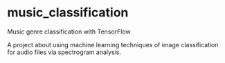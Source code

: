 # music_classification
Music genre classification with TensorFlow

A project about using machine learning techniques of image classification for audio files via spectrogram analysis.